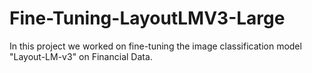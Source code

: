 # Fine-Tuning-LayoutLMV3-Large
In this project we worked on fine-tuning the image classification model "Layout-LM-v3" on Financial Data.
